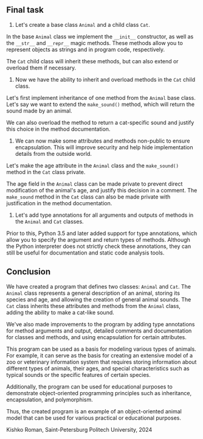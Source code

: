 ## Final task

1. Let's create a base class `Animal` and a child class `Cat`.

In the base `Animal` class we implement the `__init__` constructor, as well as the `__str__` and `__repr__` magic methods. These methods allow you to represent objects as strings and in program code, respectively.

The `Cat` child class will inherit these methods, but can also extend or overload them if necessary.

1. Now we have the ability to inherit and overload methods in the `Cat` child class.

Let's first implement inheritance of one method from the `Animal` base class. Let's say we want to extend the `make_sound()` method, which will return the sound made by an animal.

We can also overload the method to return a cat-specific sound and justify this choice in the method documentation.

1. We can now make some attributes and methods non-public to ensure encapsulation. This will improve security and help hide implementation details from the outside world.

Let's make the age attribute in the `Animal` class and the `make_sound()` method in the `Cat` class private.

The age field in the `Animal` class can be made private to prevent direct modification of the animal's age, and justify this decision in a comment. The `make_sound` method in the `Cat` class can also be made private with justification in the method documentation.

1. Let's add type annotations for all arguments and outputs of methods in the `Animal` and `Cat` classes.

Prior to this, Python 3.5 and later added support for type annotations, which allow you to specify the argument and return types of methods. Although the Python interpreter does not strictly check these annotations, they can still be useful for documentation and static code analysis tools.

## Conclusion

We have created a program that defines two classes: `Animal` and `Cat`. The `Animal` class represents a general description of an animal, storing its species and age, and allowing the creation of general animal sounds. The `Cat` class inherits these attributes and methods from the `Animal` class, adding the ability to make a cat-like sound.

We've also made improvements to the program by adding type annotations for method arguments and output, detailed comments and documentation for classes and methods, and using encapsulation for certain attributes.

This program can be used as a basis for modeling various types of animals. For example, it can serve as the basis for creating an extensive model of a zoo or veterinary information system that requires storing information about different types of animals, their ages, and special characteristics such as typical sounds or the specific features of certain species.

Additionally, the program can be used for educational purposes to demonstrate object-oriented programming principles such as inheritance, encapsulation, and polymorphism.

Thus, the created program is an example of an object-oriented animal model that can be used for various practical or educational purposes.

Kishko Roman, Saint-Petersburg Politech University, 2024
